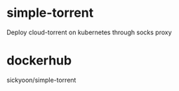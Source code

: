 # simple-torrent

Deploy cloud-torrent on kubernetes through socks proxy

# dockerhub

sickyoon/simple-torrent


